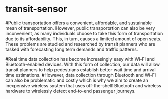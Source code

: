# transit-sensor

#Public transportation offers a convenient, affordable, and sustainable mean of transportation. However, public transportation can also be very inconvenient, as many individuals choose to take this form of transportation due to its affordability. This, in turn, causes a limited amount of open seats. These problems are studied and researched by transit planners who are tasked with forecasting long term demands and traffic patterns. 

#Real time data collection has become increasingly easy with Wi-Fi and Bluetooth-enabled devices. With this form of collection, our data will allow transit planners to help pedestrians establish better wait time and arrival time estimations.
#However, data collection through Bluetooth and Wi-Fi can also be problematic and costly which is why we aim to create an inexpensive wireless system that uses off-the-shelf Bluetooth and wireless hardware to wirelessly detect end-to-end passenger journeys.

